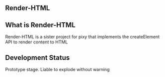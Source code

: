 Render-HTML
--------------

What is Render-HTML
--------------------

Render-HTML is a sister project for pixy that implements the createElement API to render content to HTML

Development Status
--------------------

Prototype stage. Liable to explode without warning